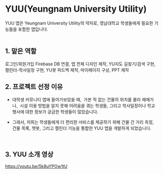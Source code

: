 <h1> YUU(Yeungnam University Utility) </h1>
YUU 앱은 Yeungnam University Utility의 약자로, ​
영남대학교 학생들에게 필요한 기능들을 포함한 앱입니다.​
<br>
<br>
<h2>1. 맡은 역할</h2>
로그인/회원가입 Firebase DB 연결, 앱 전체 디자인 제작, YU지도 길찾기/검색 구현, 캘린더-학사일정 구현, YU봇 피드백 제작, 마이페이지 구상, PPT 제작

<br>

<h2>2. 프로젝트 선정 이유</h2>
  
  - 대학생 커뮤니티 앱에 들어가보았을 때, ​
  가본 적 없는 건물의 위치를 몰라 헤매거나, ​
  시설 이용 방법을 알지 못해 어려움을 겪는 학생들, 그리고 학사일정이나 학교 행사에 대한 
  정보가 궁금한 학생들이 많았습니다.​

  - 그래서, 저희는 학생들에게 더 편리한 서비스를 제공하기 위해 
  건물 간 거리 측정, 건물 목록, 챗봇, 그리고 캘린더 기능을 통합한 YUU 앱을 개발하게 되었습니다.

<br>

<h2>3. YUU 소개 영상</h2>

https://youtu.be/5k8uYPOw1tU
